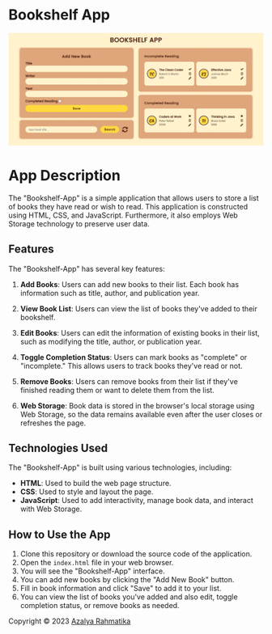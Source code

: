 # Bookshelf App

![Bookshelf-App](./assets/bookshelf-app.JPG)

# App Description

The "Bookshelf-App" is a simple application that allows users to store a list of books they have read or wish to read. This application is constructed using HTML, CSS, and JavaScript. Furthermore, it also employs Web Storage technology to preserve user data.

## Features

The "Bookshelf-App" has several key features:

1. **Add Books**: Users can add new books to their list. Each book has information such as title, author, and publication year.

2. **View Book List**: Users can view the list of books they've added to their bookshelf.

3. **Edit Books**: Users can edit the information of existing books in their list, such as modifying the title, author, or publication year.

4. **Toggle Completion Status**: Users can mark books as "complete" or "incomplete." This allows users to track books they've read or not.

5. **Remove Books**: Users can remove books from their list if they've finished reading them or want to delete them from the list.

6. **Web Storage**: Book data is stored in the browser's local storage using Web Storage, so the data remains available even after the user closes or refreshes the page.

## Technologies Used

The "Bookshelf-App" is built using various technologies, including:

- **HTML**: Used to build the web page structure.
- **CSS**: Used to style and layout the page.
- **JavaScript**: Used to add interactivity, manage book data, and interact with Web Storage.

## How to Use the App

1. Clone this repository or download the source code of the application.
2. Open the `index.html` file in your web browser.
3. You will see the "Bookshelf-App" interface.
4. You can add new books by clicking the "Add New Book" button.
5. Fill in book information and click "Save" to add it to your list.
6. You can view the list of books you've added and also edit, toggle completion status, or remove books as needed.

Copyright © 2023 [Azalya Rahmatika](https.azalyarahmatika.com)
